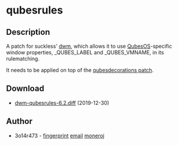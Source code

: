 qubesrules
==========

Description
-----------
A patch for suckless' [dwm](https://dwm.suckless.org), which allows it to use [QubesOS](https://qubes-os.org)-specific
window properties, _QUBES_LABEL and _QUBES_VMNAME, in its rulematching.

It needs to be applied on top of the [qubesdecorations patch](https://github.com/3o14r473/dwm-qubesdecorations.diff).

Download
--------
* [dwm-qubesrules-6.2.diff](dwm-qubesrules-6.2.diff) (2019-12-30)

Author
-------
* 3o14r473 - [fingerprint](E4FEE61C3B02F4CAB6D80CA7F105757D34BEFA98) [email](3o14@pm.me) [moneroj](41rMoMLvk8hEJYP2vbv3dNUGzN95CLXoANAtmAVaUxzse5KfPjhkE7d4PUwh8kCkF16FwwqfZTmS4ZKmYCjrsFAcGXTPpwH)
